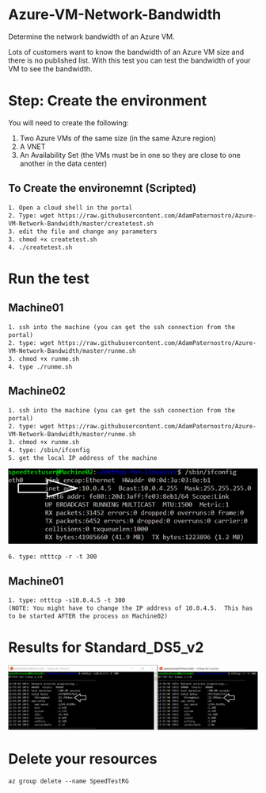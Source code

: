 # Azure-VM-Network-Bandwidth
Determine the network bandwidth of an Azure VM.

Lots of customers want to know the bandwidth of an Azure VM size and there is no published list.  With this test you can test the bandwidth of your VM to see the bandwidth.

# Step: Create the environment
You will need to create the following:
1. Two Azure VMs of the same size (in the same Azure region)
2. A VNET
3. An Availability Set (the VMs must be in one so they are close to one another in the data center)

## To Create the environemnt (Scripted)
```
1. Open a cloud shell in the portal
2. Type: wget https://raw.githubusercontent.com/AdamPaternostro/Azure-VM-Network-Bandwidth/master/createtest.sh
3. edit the file and change any parameters
3. chmod +x createtest.sh
4. ./createtest.sh
```

# Run the test

## Machine01
```
1. ssh into the machine (you can get the ssh connection from the portal)
2. type: wget https://raw.githubusercontent.com/AdamPaternostro/Azure-VM-Network-Bandwidth/master/runme.sh
3. chmod +x runme.sh
4. type ./runme.sh
```

## Machine02
```
1. ssh into the machine (you can get the ssh connection from the portal)
2. type: wget https://raw.githubusercontent.com/AdamPaternostro/Azure-VM-Network-Bandwidth/master/runme.sh
3. chmod +x runme.sh
4. type: /sbin/ifconfig
5. get the local IP address of the machine
```
![alt tag](https://raw.githubusercontent.com/AdamPaternostro/Azure-VM-Network-Bandwidth/master/images/GetIPAddress.png)
```
6. type: ntttcp -r -t 300  
```

## Machine01
```
1. type: ntttcp -s10.0.4.5 -t 300  
(NOTE: You might have to change the IP address of 10.0.4.5.  This has to be started AFTER the process on Machine02)
```

# Results for Standard_DS5_v2
![alt tag](https://raw.githubusercontent.com/AdamPaternostro/Azure-VM-Network-Bandwidth/master/images/SpeedResults.png)

# Delete your resources
```
az group delete --name SpeedTestRG
```

